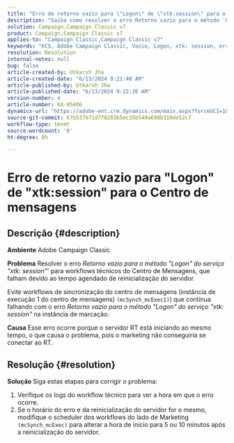 ```yaml
---
title: "Erro de retorno vazio para \"Logon\" de \"xtk:session\" para o Centro de Mensagens"
description: "Saiba como resolver o erro Retorno vazio para o método 'Logon' do serviço 'xtk: session' na instância de marcação."
solution: Campaign,Campaign Classic v7
product: Campaign,Campaign Classic v7
applies-to: "Campaign Classic,Campaign Classic v7"
keywords: "KCS, Adobe Campaign Classic, Vazio, Logon, xtk: session, erro, Centro de mensagens, Fluxo de trabalho técnico"
resolution: Resolution
internal-notes: null
bug: false
article-created-by: Utkarsh Jha
article-created-date: "6/13/2024 9:21:40 AM"
article-published-by: Utkarsh Jha
article-published-date: "6/13/2024 9:22:26 AM"
version-number: 4
article-number: KA-05406
dynamics-url: "https://adobe-ent.crm.dynamics.com/main.aspx?forceUCI=1&pagetype=entityrecord&etn=knowledgearticle&id=9cbecf55-6629-ef11-840b-000d3a37eaf2"
source-git-commit: 67b537b71d778203b5ec35b549a698b310de52c7
workflow-type: tm+mt
source-wordcount: '0'
ht-degree: 0%

---
```


# Erro de retorno vazio para &quot;Logon&quot; de &quot;xtk:session&quot; para o Centro de mensagens

## Descrição {#description}


<b>Ambiente</b>
Adobe Campaign Classic

<b>Problema</b>
Resolver o erro *Retorno vazio para o método &quot;Logon&quot; do serviço &quot;xtk: session&quot;*&#39; para workflows técnicos do Centro de Mensagens, que falham devido ao tempo agendado de reinicialização do servidor.

Evite workflows de sincronização do centro de mensagens (instância de execução 1 do centro de mensagens) `(mcSynch_mcExec1)`) que continua falhando com o erro *Retorno vazio para o método &quot;Logon&quot; do serviço &quot;xtk: session&quot;* na instância de marcação.

<b>Causa</b>
Esse erro ocorre porque o servidor RT está iniciando ao mesmo tempo, o que causa o problema, pois o marketing não conseguiria se conectar ao RT.


## Resolução {#resolution}


<b>Solução</b>
Siga estas etapas para corrigir o problema:

1. Verifique os logs do workflow técnico para ver a hora em que o erro ocorre.
2. Se o horário do erro e da reinicialização do servidor for o mesmo, modifique o scheduler dos workflows do lado de Marketing `(mcSynch_mcExec)` para alterar a hora de início para 5 ou 10 minutos após a reinicialização do servidor.

